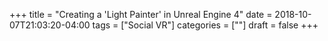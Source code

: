 +++
title = "Creating a 'Light Painter' in Unreal Engine 4"
date = 2018-10-07T21:03:20-04:00
tags = ["Social VR"]
categories = [""]
draft = false
+++
